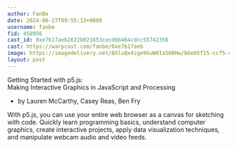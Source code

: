 ```yaml
---
author: FanBe
date: 2024-06-27T09:55:13+0000
username: fanbe
fid: 458956
cast_id: 0xe7b17aeb2622b021653cecd6b464cdcc55742356
cast: https://warpcast.com/fanbe/0xe7b17aeb
image: https://imagedelivery.net/BXluQx4ige9GuW0Ia56BHw/b6e65f15-ccf5-4049-7f40-181115d64000/original
layout: post
---
```

Getting Started with p5.js:  
Making Interactive Graphics in JavaScript and Processing  
- by Lauren McCarthy, Casey Reas, Ben Fry  
  
With p5.js, you can use your entire web browser as a canvas for sketching with code. Quickly learn programming basics, understand computer graphics, create interactive projects, apply data visualization techniques, and manipulate webcam audio and video feeds.  

<img src='https://imagedelivery.net/BXluQx4ige9GuW0Ia56BHw/b6e65f15-ccf5-4049-7f40-181115d64000/original' alt='' referrerpolicy='no-referrer'/>
<img src='https://imagedelivery.net/BXluQx4ige9GuW0Ia56BHw/ef3f613d-7964-4337-c962-81f57dc2f900/original' alt='' referrerpolicy='no-referrer'/>